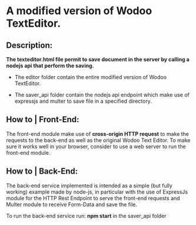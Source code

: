 # A modified version of Wodoo TextEditor.

## Description:

**The texteditor.html file permit to save document in the server by calling a nodejs api that perform the saving.**

* The editor folder contain the entire modified version of Wodoo TextEditor.

* The saver_api folder contain the nodejs api endpoint which make use of expressjs and multer to save file in a specified directory.

## How to | Front-End:

The front-end module make use of **cross-origin HTTP request** to make the requests to the back-end as well as the original Wodoo Text Editor.
To make sure it works well in your browser, consider to use a web server to run the front-end module.

## How to | Back-End:

The back-end service implemented is intended as a simple (but fully working) example made by node-js, in particular with the use of ExpressJs module for the HTTP Rest Endpoint to serve the front-end requests and Multer module to receive Form-Data and save the file.

To run the back-end service run:
**npm start**
in the saver_api folder

